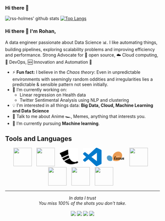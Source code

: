### Hi there 👋

<!--
**rss-holmes/rss-holmes** is a ✨ _special_ ✨ repository because its `README.md` (this file) appears on your GitHub profile.

Here are some ideas to get you started:

- 🔭 I’m currently working on ...
- 🌱 I’m currently learning ...
- 👯 I’m looking to collaborate on ...
- 🤔 I’m looking for help with ...
- 💬 Ask me about ...
- 📫 How to reach me: ...
- 😄 Pronouns: ...
- ⚡ Fun fact: ...
-->

![rss-holmes' github stats](https://github-readme-stats.vercel.app/api?username=rss-holmes&show_icons=true)
[![Top Langs](https://github-readme-stats.vercel.app/api/top-langs/?username=rss-holmes&layout=compact)](https://github.com/anuraghazra/github-readme-stats)

### Hi there 👋 I'm Rohan,

A data engineer passionate about Data Science :bar_chart:. I like automating things, building pipelines, exploring scalability problems and improving efficiency and performance. Strong Advocate for 📜 open source, :cloud: Cloud computing, 🚀 DevOps, :new: Innovation and Automation :robot: 


- ⚡ **Fun fact:** I believe in the *Chaos theory*: Even in unpredictable environments with seemingly random oddities and irregularities lies a predictable & sensible pattern not seen initially.
- 🔭 I’m currently working on:
	- Linear regression on Health data
	- Twitter Sentimental Analysis using NLP and clustering
- :bulb: I'm interested in all things data: **Big Data, Cloud, Machine Learning and Data Science**
- 💬 Talk to me about Anime :racing_car:, Memes, anything that interests you.
- 🌱 I’m currently pursuing **Machine learning**.


## Tools and Languages
<p align="center">
 <img height="60" width="60" src="https://camo.githubusercontent.com/188581baa4eb9016e00bf07260f1fe6f12222b0a/68747470733a2f2f64657669636f6e732e6769746875622e696f2f64657669636f6e2f64657669636f6e2e6769742f69636f6e732f707974686f6e2f707974686f6e2d6f726967696e616c2e737667" />&nbsp;&nbsp;&nbsp;
 <img height="60" width="60" src="https://camo.githubusercontent.com/7f446cc5286f8848fca282b72a361e0696cf3096/68747470733a2f2f64657669636f6e732e6769746875622e696f2f64657669636f6e2f64657669636f6e2e6769742f69636f6e732f646a616e676f2f646a616e676f2d6f726967696e616c2e737667" />&nbsp;&nbsp;&nbsp;
 <img height="60" width="60" src="https://github.com/simple-icons/simple-icons/blob/e050634479e2fe95312a4d011b786cb6363125ec/icons/flask.svg" />&nbsp;&nbsp;&nbsp;
 <img height="60" width="60" src="https://github.com/simple-icons/simple-icons/blob/fd422e663e915ce6a91108852aafece0d967f310/icons/visualstudiocode.svg" />&nbsp;&nbsp;&nbsp;
 <img height="60" width="60" src="https://raw.githubusercontent.com/github/explore/80688e429a7d4ef2fca1e82350fe8e3517d3494d/topics/scikit-learn/scikit-learn.png" />&nbsp;&nbsp;&nbsp;
 <img height="60" width="60" src="https://camo.githubusercontent.com/9599dc988280bea2ca5c44c4796f13494f9ff3f7/68747470733a2f2f64657669636f6e732e6769746875622e696f2f64657669636f6e2f64657669636f6e2e6769742f69636f6e732f68746d6c352f68746d6c352d6f726967696e616c2d776f72646d61726b2e737667" />&nbsp;&nbsp;&nbsp;
 <img height="60" width="60" src="https://camo.githubusercontent.com/5712bffd0347cc2744de599dc54473dc1ebbfe82/68747470733a2f2f64657669636f6e732e6769746875622e696f2f64657669636f6e2f64657669636f6e2e6769742f69636f6e732f637373332f637373332d6f726967696e616c2d776f72646d61726b2e737667" />&nbsp;&nbsp;&nbsp;
 <img height="60" width="60" src="https://www.aldakur.net/wp-content/uploads/2017/03/docker-logo-1024x914.png" />&nbsp;&nbsp;&nbsp;
 <img height="60" width="60" src="https://camo.githubusercontent.com/8298328a921a558fc17a231edb75f35504ec6d30/68747470733a2f2f75706c6f61642e77696b696d656469612e6f72672f77696b6970656469612f636f6d6d6f6e732f7468756d622f392f39392f556e6f6666696369616c5f4a6176615363726970745f6c6f676f5f322e7376672f3132303070782d556e6f6666696369616c5f4a6176615363726970745f6c6f676f5f322e7376672e706e67" />&nbsp;&nbsp;&nbsp;
</p>
 
<hr>
<p align="center">
   <i>In data I trust</i>
   <br>
   <i>You miss 100% of the shots you don't take.</i>
   <br>
<br>	
<a target="_blank" href="https://www.linkedin.com/in/rohan-sen-sharma/"><img src="https://img.shields.io/badge/-LinkedIn-0077B5?style=for-the-badge&logo=Linkedin&logoColor=white"></img></a>
<a target="_blank" href="mailto:rss.holmes@gmail.com"><img src="https://img.shields.io/badge/-Gmail-D14836?style=for-the-badge&logo=Gmail&logoColor=white"></img></a>
<a target="_blank" href="https://rss-holmes.github.io/blog/"><img src="https://img.shields.io/badge/-Medium-12100E?style=for-the-badge&logo=Medium&logoColor=white"></img></a>
<a target="_blank" href="https://twitter.com/rss_holmes"><img src="https://img.shields.io/badge/-Twitter-1DA1F2?style=for-the-badge&logo=Twitter&logoColor=white"></img></a>
<br>
</p>  
